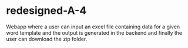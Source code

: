 # redesigned-A-4
Webapp where a user can input an excel file containing data for a given word template and the output is generated in the backend and finally the user can download the zip folder.
